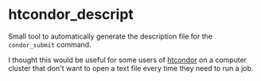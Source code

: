 # htcondor_descript

Small tool to automatically generate the description file for the
`condor_submit` command.

I thought this would be useful for some users of
[htcondor](https://research.cs.wisc.edu/htcondor/) on a computer cluster that
don't want to open a text file every time they need to run a job.

